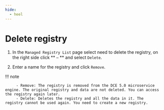 ```yaml
---
hide:
  - heel
---
```


# Delete registry

1. In the `Managed Registry List` page select need to delete the registry, on the right side click ** `⋯` ** and select `Delete`.

    <!--![]()screenshots-->

2. Enter a name for the registry and click `Remove`.

    <!--![]()screenshots-->

!!! note


         - Remove: The registry is removed from the DCE 5.0 microservice engine. The original registry and data are not deleted. You can access the registry again later.
         - Delete: Deletes the registry and all the data in it. The registry cannot be used again. You need to create a new registry.
